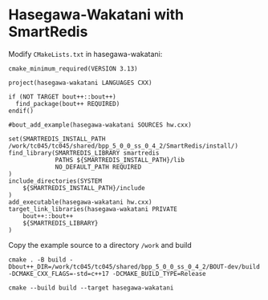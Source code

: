 # Hasegawa-Wakatani with SmartRedis

Modify `CMakeLists.txt` in hasegawa-wakatani:
```
cmake_minimum_required(VERSION 3.13)

project(hasegawa-wakatani LANGUAGES CXX)

if (NOT TARGET bout++::bout++)
  find_package(bout++ REQUIRED)
endif()

#bout_add_example(hasegawa-wakatani SOURCES hw.cxx)

set(SMARTREDIS_INSTALL_PATH /work/tc045/tc045/shared/bpp_5_0_0_ss_0_4_2/SmartRedis/install/)
find_library(SMARTREDIS_LIBRARY smartredis
             PATHS ${SMARTREDIS_INSTALL_PATH}/lib
             NO_DEFAULT_PATH REQUIRED
)
include_directories(SYSTEM
    ${SMARTREDIS_INSTALL_PATH}/include
)
add_executable(hasegawa-wakatani hw.cxx)
target_link_libraries(hasegawa-wakatani PRIVATE
    bout++::bout++
    ${SMARTREDIS_LIBRARY}
)
```

Copy the example source to a directory `/work` and build
```
cmake . -B build -Dbout++_DIR=/work/tc045/tc045/shared/bpp_5_0_0_ss_0_4_2/BOUT-dev/build -DCMAKE_CXX_FLAGS=-std=c++17 -DCMAKE_BUILD_TYPE=Release

cmake --build build --target hasegawa-wakatani
```
